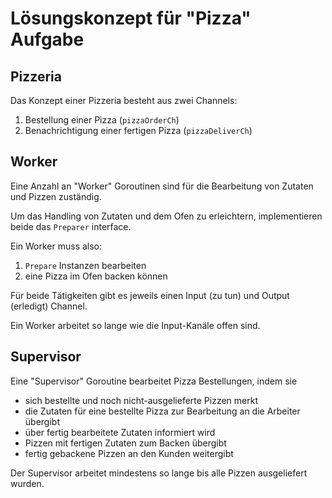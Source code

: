 # Lösungskonzept für "Pizza" Aufgabe

## Pizzeria

Das Konzept einer Pizzeria besteht aus zwei Channels:

1. Bestellung einer Pizza (`pizzaOrderCh`)
2. Benachrichtigung einer fertigen Pizza (`pizzaDeliverCh`)

## Worker   

Eine Anzahl an "Worker" Goroutinen sind für die Bearbeitung von Zutaten und Pizzen zuständig.

Um das Handling von Zutaten und dem Ofen zu erleichtern, implementieren beide das `Preparer` interface.

Ein Worker muss also:

1. `Prepare` Instanzen bearbeiten
2. eine Pizza im Ofen backen können

Für beide Tätigkeiten gibt es jeweils einen Input (zu tun) und Output (erledigt) Channel. 

Ein Worker arbeitet so lange wie die Input-Kanäle offen sind.

## Supervisor

Eine "Supervisor" Goroutine bearbeitet Pizza Bestellungen, indem sie

* sich bestellte und noch nicht-ausgelieferte Pizzen merkt
* die Zutaten für eine bestellte Pizza zur Bearbeitung an die Arbeiter übergibt
* über fertig bearbeitete Zutaten informiert wird
* Pizzen mit fertigen Zutaten zum Backen übergibt
* fertig gebackene Pizzen an den Kunden weitergibt

Der Supervisor arbeitet mindestens so lange bis alle Pizzen ausgeliefert wurden.